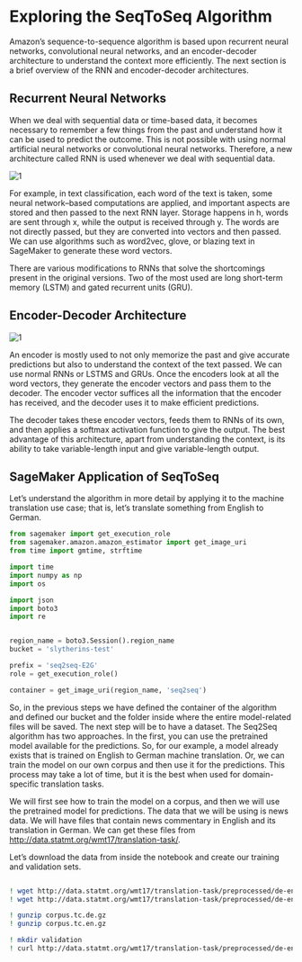 
# Exploring the SeqToSeq Algorithm

Amazon’s sequence-to-sequence algorithm is based upon recurrent neural networks, convolutional neural networks, and an encoder-decoder architecture to understand the context more efficiently. The next section is a brief overview of the RNN and encoder-decoder architectures.


## Recurrent Neural Networks

When we deal with sequential data or time-based data, it becomes necessary to remember a few things from the past and understand how it can be used to predict the outcome. This is not possible with using normal artificial neural networks or convolutional neural networks. Therefore, a new architecture called RNN is used whenever we deal with sequential data.


![1](https://user-images.githubusercontent.com/23625821/121837323-95e75c00-ccd5-11eb-91bf-9adeaa03cdc6.png)



For example, in text classification, each word of the text is taken, some neural network–based computations are applied, and important aspects are stored and then
passed to the next RNN layer. Storage happens in h, words are sent through x, while the output is received through y. The words are not directly passed, but they are converted into vectors and then passed. We can use algorithms such as word2vec, glove, or blazing text in SageMaker to generate these word vectors.

There are various modifications to RNNs that solve the shortcomings present in the original versions. Two of the most used are long short-term memory (LSTM) and gated recurrent units (GRU).


## Encoder-Decoder Architecture

![1](https://user-images.githubusercontent.com/23625821/121837386-bc0cfc00-ccd5-11eb-9668-13619e937266.png)

An encoder is mostly used to not only memorize the past and give accurate predictions but also to understand the context of the text passed. We can use normal
RNNs or LSTMS and GRUs. Once the encoders look at all the word vectors, they generate the encoder vectors and pass them to the decoder. The encoder vector suffices all the information that the encoder has received, and the decoder uses it to make efficient predictions.


The decoder takes these encoder vectors, feeds them to RNNs of its own, and then applies a softmax activation function to give the output. The best advantage of this architecture, apart from understanding the context, is its ability to take variable-length input and give variable-length output.



## SageMaker Application of SeqToSeq

Let’s understand the algorithm in more detail by applying it to the machine translation use case; that is, let’s translate something from English to German.


```py
from sagemaker import get_execution_role
from sagemaker.amazon.amazon_estimator import get_image_uri
from time import gmtime, strftime

import time
import numpy as np
import os

import json
import boto3
import re


region_name = boto3.Session().region_name
bucket = 'slytherins-test'

prefix = 'seq2seq-E2G'
role = get_execution_role()

container = get_image_uri(region_name, 'seq2seq')


```


So, in the previous steps we have defined the container of the algorithm and defined our bucket and the folder inside where the entire model-related files will be saved. The next step will be to have a dataset. The Seq2Seq algorithm has two approaches. In the first, you can use the pretrained model available for the predictions. So, for our example, a model already exists that is trained on English to German machine translation. Or, we can train the model on our own corpus and then use it for the predictions. This process may take a lot of time, but it is the best when used for domain-specific translation tasks.


We will first see how to train the model on a corpus, and then we will use the pretrained model for predictions. The data that we will be using is news data. We will have files that contain news commentary in English and its translation in German. We can get these files from http://data.statmt.org/wmt17/translation-task/.


Let’s download the data from inside the notebook and create our training and validation sets.

```sh 

! wget http://data.statmt.org/wmt17/translation-task/preprocessed/de-en/corpus.tc.de.gz
! wget http://data.statmt.org/wmt17/translation-task/preprocessed/de-en/corpus.tc.en.gz

! gunzip corpus.tc.de.gz
! gunzip corpus.tc.en.gz

! mkdir validation
! curl http://data.statmt.org/wmt17/translation-task/preprocessed/de-en/dev.tgz | tar xvzf - -C validation

```
